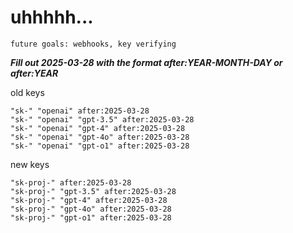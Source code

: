 # uhhhhh...

`future goals: webhooks, key verifying`



***Fill out 2025-03-28 with the format after:YEAR-MONTH-DAY or after:YEAR***

old keys
```
"sk-" "openai" after:2025-03-28
"sk-" "openai" "gpt-3.5" after:2025-03-28
"sk-" "openai" "gpt-4" after:2025-03-28
"sk-" "openai" "gpt-4o" after:2025-03-28
"sk-" "openai" "gpt-o1" after:2025-03-28
```

new keys
```
"sk-proj-" after:2025-03-28
"sk-proj-" "gpt-3.5" after:2025-03-28
"sk-proj-" "gpt-4" after:2025-03-28
"sk-proj-" "gpt-4o" after:2025-03-28
"sk-proj-" "gpt-o1" after:2025-03-28
```
